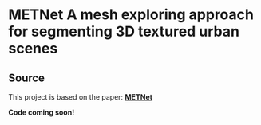 # METNet A mesh exploring approach for segmenting 3D textured urban scenes

## Source
This project is based on the paper:
**[METNet](https://doi.org/10.1016/j.isprsjprs.2024.10.020)**

**Code coming soon!**
